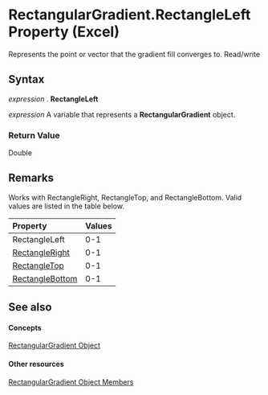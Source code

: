 
# RectangularGradient.RectangleLeft Property (Excel)

Represents the point or vector that the gradient fill converges to. Read/write


## Syntax

 _expression_ . **RectangleLeft**

 _expression_ A variable that represents a **RectangularGradient** object.


### Return Value

Double


## Remarks

Works with RectangleRight, RectangleTop, and RectangleBottom. Valid values are listed in the table below.



|**Property**|**Values**|
|:-----|:-----|
|RectangleLeft|0-1|
|[RectangleRight](97d581d7-6cba-fe3a-8af8-a453c347b1df.md)|0-1|
|[RectangleTop](ecdfba38-50da-7e85-f75a-caa5301b4330.md)|0-1|
|[RectangleBottom](f721689b-1d5f-85ac-e4e0-be802a828565.md)|0-1|

## See also


#### Concepts


[RectangularGradient Object](e668d158-0436-cb27-a6f5-e27453681d66.md)
#### Other resources


[RectangularGradient Object Members](b321b453-767b-2036-666f-021db4c71eba.md)

